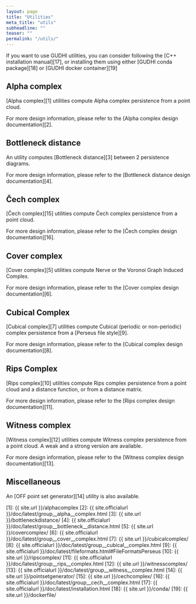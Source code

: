 ```yaml
---
layout: page
title: "Utilities"
meta_title: "utils"
subheadline: ""
teaser: ""
permalink: "/utils/"
---
```


If you want to use GUDHI utilities, you can consider following the
[C++ installation manual][17], or installing them using either [GUDHI conda package][18]
or [GUDHI docker container][19]

## Alpha complex ##
[Alpha complex][1] utilities compute Alpha complex persistence from a point cloud.

For more design information, please refer to the [Alpha complex design documentation][2].


## Bottleneck distance ##
An utility computes [Bottleneck distance][3] between 2 persistence diagrams.

For more design information, please refer to the [Bottleneck distance design documentation][4].

## Čech complex ##
[Čech complex][15] utilities compute Čech complex persistence from a point cloud.

For more design information, please refer to the [Čech complex design documentation][16].

## Cover complex ##
[Cover complex][5] utilities compute Nerve or the Voronoi Graph Induced Complex.

For more design information, please refer to the [Cover complex design documentation][6].


## Cubical Complex ##
[Cubical complex][7] utilities compute Cubical (periodic or non-periodic) complex persistence from a [Perseus file style][9].

For more design information, please refer to the [Cubical complex design documentation][8].


## Rips Complex ##
[Rips complex][10] utilities compute Rips complex persistence from a point cloud and a distance function, or from a distance matrix.

For more design information, please refer to the [Rips complex design documentation][11].


## Witness complex ##
[Witness complex][12] utilities compute Witness complex persistence from a point cloud. A weak and a strong version are available.

For more design information, please refer to the [Witness complex design documentation][13].


## Miscellaneous ##
An [OFF point set generator][14] utility is also available.

 [1]: {{ site.url }}/alphacomplex
 [2]: {{ site.officialurl }}/doc/latest/group__alpha__complex.html
 [3]: {{ site.url }}/bottleneckdistance/
 [4]: {{ site.officialurl }}/doc/latest/group__bottleneck__distance.html
 [5]: {{ site.url }}/covercomplex/
 [6]: {{ site.officialurl }}/doc/latest/group__cover__complex.html
 [7]: {{ site.url }}/cubicalcomplex/
 [8]: {{ site.officialurl }}/doc/latest/group__cubical__complex.html
 [9]: {{ site.officialurl }}/doc/latest/fileformats.html#FileFormatsPerseus
 [10]: {{ site.url }}/ripscomplex/
 [11]: {{ site.officialurl }}/doc/latest/group__rips__complex.html
 [12]: {{ site.url }}/witnesscomplex/
 [13]: {{ site.officialurl }}/doc/latest/group__witness__complex.html
 [14]: {{ site.url }}/pointsetgenerator/
 [15]: {{ site.url }}/cechcomplex/
 [16]: {{ site.officialurl }}/doc/latest/group__cech__complex.html
 [17]: {{ site.officialurl }}/doc/latest/installation.html
 [18]: {{ site.url }}/conda/
 [19]: {{ site.url }}/dockerfile/
